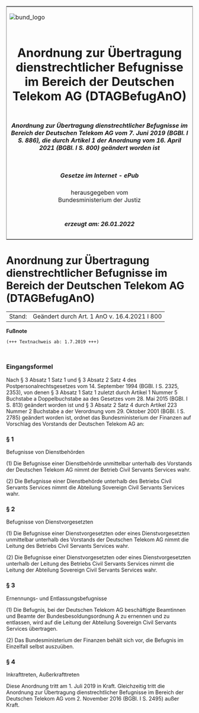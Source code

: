 <span id="DECKBLATT.html"></span>

<table border="0" frame="border" width="100%">

<tr valign="top">

<td align="left">

![bund\_logo](BfJ_2021_Web_de_de.gif)

</td>

<td align="right">

 

</td>

</tr>

<tr align="center" valign="middle">

<td colspan="2">

# Anordnung zur Übertragung dienstrechtlicher Befugnisse im Bereich der Deutschen Telekom AG (DTAGBefugAnO)

</td>

</tr>

<tr align="center" valign="middle">

<td colspan="2">

##### Anordnung zur Übertragung dienstrechtlicher Befugnisse im Bereich der Deutschen Telekom AG vom 7. Juni 2019 (BGBl. I S. 886), die durch Artikel 1 der Anordnung vom 16. April 2021 (BGBl. I S. 800) geändert worden ist

</td>

</tr>

<tr align="center" valign="middle">

<td colspan="2">

  
  

##### Gesetze im Internet - ePub  
  
herausgegeben vom  
Bundesministerium der Justiz

</td>

</tr>

<tr align="center" valign="bottom">

<td colspan="2">

  
  

##### erzeugt am: 26.01.2022

</td>

</tr>

</table>

<span id="BJNR088600019.html"></span>

# Anordnung zur Übertragung dienstrechtlicher Befugnisse im Bereich der Deutschen Telekom AG (DTAGBefugAnO)

<div>

<div class="jnhtml">

|        |                                              |
| ------ | -------------------------------------------- |
| Stand: | Geändert durch Art. 1 AnO v. 16.4.2021 I 800 |

</div>

</div>

<div>

  
**Fußnote**

<div class="jnhtml">

<div>

<div class="jurAbsatz">

  

``` 
(+++ Textnachweis ab: 1.7.2019 +++)

 
```

</div>

</div>

</div>

</div>

<span id="BJNR088600019BJNE000100000.html"></span>

### Eingangsformel  

<div>

<div class="jnhtml">

<div>

<div class="jurAbsatz">

Nach § 3 Absatz 1 Satz 1 und § 3 Absatz 2 Satz 4 des
Postpersonalrechtsgesetzes vom 14. September 1994 (BGBl. I S. 2325,
2353), von denen § 3 Absatz 1 Satz 1 zuletzt durch Artikel 1 Nummer 5
Buchstabe a Doppelbuchstabe aa des Gesetzes vom 28. Mai 2015 (BGBl. I S.
813) geändert worden ist und § 3 Absatz 2 Satz 4 durch Artikel 223
Nummer 2 Buchstabe a der Verordnung vom 29. Oktober 2001 (BGBl. I S.
2785) geändert worden ist, ordnet das Bundesministerium der Finanzen auf
Vorschlag des Vorstands der Deutschen Telekom AG an:

</div>

</div>

</div>

</div>

<span id="BJNR088600019BJNE000201119.html"></span>

### § 1  
Befugnisse von Dienstbehörden

<div>

<div class="jnhtml">

<div>

<div class="jurAbsatz">

(1) Die Befugnisse einer Dienstbehörde unmittelbar unterhalb des
Vorstands der Deutschen Telekom AG nimmt der Betrieb Civil Servants
Services wahr.

</div>

<div class="jurAbsatz">

(2) Die Befugnisse einer Dienstbehörde unterhalb des Betriebs Civil
Servants Services nimmt die Abteilung Sovereign Civil Servants Services
wahr.

</div>

</div>

</div>

</div>

<span id="BJNR088600019BJNE000301119.html"></span>

### § 2  
Befugnisse von Dienstvorgesetzten

<div>

<div class="jnhtml">

<div>

<div class="jurAbsatz">

(1) Die Befugnisse einer Dienstvorgesetzten oder eines
Dienstvorgesetzten unmittelbar unterhalb des Vorstands der Deutschen
Telekom AG nimmt die Leitung des Betriebs Civil Servants Services wahr.

</div>

<div class="jurAbsatz">

(2) Die Befugnisse einer Dienstvorgesetzten oder eines
Dienstvorgesetzten unterhalb der Leitung des Betriebs Civil Servants
Services nimmt die Leitung der Abteilung Sovereign Civil Servants
Services wahr.

</div>

</div>

</div>

</div>

<span id="BJNR088600019BJNE000401119.html"></span>

### § 3  
Ernennungs- und Entlassungsbefugnisse

<div>

<div class="jnhtml">

<div>

<div class="jurAbsatz">

(1) Die Befugnis, bei der Deutschen Telekom AG beschäftigte Beamtinnen
und Beamte der Bundesbesoldungsordnung A zu ernennen und zu entlassen,
wird auf die Leitung der Abteilung Sovereign Civil Servants Services
übertragen.

</div>

<div class="jurAbsatz">

(2) Das Bundesministerium der Finanzen behält sich vor, die Befugnis im
Einzelfall selbst auszuüben.

</div>

</div>

</div>

</div>

<span id="BJNR088600019BJNE000500000.html"></span>

### § 4  
Inkrafttreten, Außerkrafttreten

<div>

<div class="jnhtml">

<div>

<div class="jurAbsatz">

Diese Anordnung tritt am 1. Juli 2019 in Kraft. Gleichzeitig tritt die
Anordnung zur Übertragung dienstrechtlicher Befugnisse im Bereich der
Deutschen Telekom AG vom 2. November 2016 (BGBl. I S. 2495) außer Kraft.

</div>

</div>

</div>

</div>
